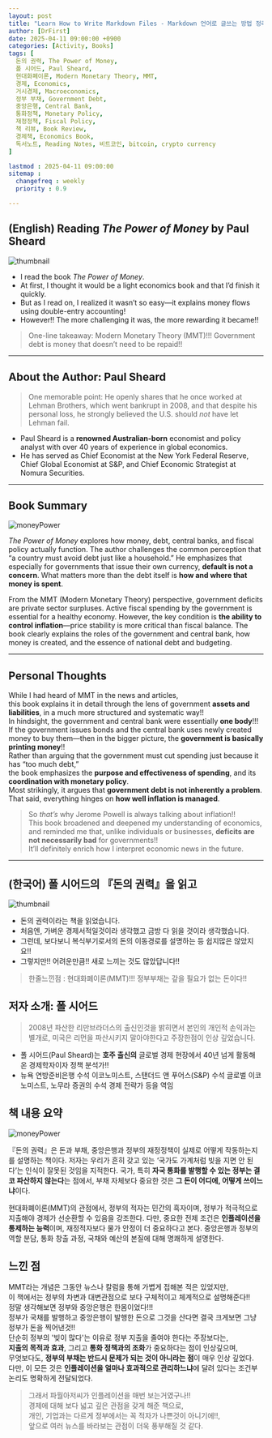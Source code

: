 ```yaml
---
layout: post
title: "Learn How to Write Markdown Files - Markdown 언어로 글쓰는 방법 정리!!"
author: [DrFirst]
date: 2025-04-11 09:00:00 +0900
categories: [Activity, Books]
tags: [
  돈의 권력, The Power of Money,
  폴 시어드, Paul Sheard,
  현대화폐이론, Modern Monetary Theory, MMT,
  경제, Economics,
  거시경제, Macroeconomics,
  정부 부채, Government Debt,
  중앙은행, Central Bank,
  통화정책, Monetary Policy,
  재정정책, Fiscal Policy,
  책 리뷰, Book Review,
  경제책, Economics Book,
  독서노트, Reading Notes, 비트코인, bitcoin, crypto currency
]

lastmod : 2025-04-11 09:00:00
sitemap :
  changefreq : weekly
  priority : 0.9

---
```


## (English) Reading *The Power of Money* by Paul Sheard

![thumbnail](https://github.com/user-attachments/assets/849dc97d-4b1a-4345-80f8-683e63ebf970)

- I read the book *The Power of Money*.  
- At first, I thought it would be a light economics book and that I’d finish it quickly.  
- But as I read on, I realized it wasn’t so easy—it explains money flows using double-entry accounting!  
- However!! The more challenging it was, the more rewarding it became!!

> One-line takeaway: Modern Monetary Theory (MMT)!!! Government debt is money that doesn’t need to be repaid!!

---

## About the Author: Paul Sheard

> One memorable point: He openly shares that he once worked at Lehman Brothers, which went bankrupt in 2008, and that despite his personal loss, he strongly believed the U.S. should *not* have let Lehman fail.

- Paul Sheard is a **renowned Australian-born** economist and policy analyst with over 40 years of experience in global economics.  
- He has served as Chief Economist at the New York Federal Reserve, Chief Global Economist at S&P, and Chief Economic Strategist at Nomura Securities.

---

## Book Summary

![moneyPower](https://github.com/user-attachments/assets/4cc33940-7d84-4c50-9e96-35c442216485)

*The Power of Money* explores how money, debt, central banks, and fiscal policy actually function. The author challenges the common perception that “a country must avoid debt just like a household.” He emphasizes that especially for governments that issue their own currency, **default is not a concern**. What matters more than the debt itself is **how and where that money is spent**.

From the MMT (Modern Monetary Theory) perspective, government deficits are private sector surpluses. Active fiscal spending by the government is essential for a healthy economy. However, the key condition is **the ability to control inflation**—price stability is more critical than fiscal balance. The book clearly explains the roles of the government and central bank, how money is created, and the essence of national debt and budgeting.

---

## Personal Thoughts

While I had heard of MMT in the news and articles,  
this book explains it in detail through the lens of government **assets and liabilities**, in a much more structured and systematic way!!  
In hindsight, the government and central bank were essentially **one body**!!!  
If the government issues bonds and the central bank uses newly created money to buy them—then in the bigger picture, the **government is basically printing money**!!  
Rather than arguing that the government must cut spending just because it has “too much debt,”  
the book emphasizes the **purpose and effectiveness of spending**, and its **coordination with monetary policy**.  
Most strikingly, it argues that **government debt is not inherently a problem**.  
That said, everything hinges on **how well inflation is managed**.  
> So *that’s* why Jerome Powell is always talking about inflation!!  
This book broadened and deepened my understanding of economics,  
and reminded me that, unlike individuals or businesses, **deficits are not necessarily bad** for governments!!  
It’ll definitely enrich how I interpret economic news in the future.


---


## (한국어) 폴 시어드의 『돈의 권력』을 읽고 


![thumbnail](https://github.com/user-attachments/assets/849dc97d-4b1a-4345-80f8-683e63ebf970)

- 돈의 권력이라는 책을 읽었습니다. 
- 처음엔, 가벼운 경제서적일것이라 생각했고 금방 다 읽을 것이라 생각했습니다.
- 그런데, 보다보니 복식부기로서의 돈의 이동경로를 설명하는 등 쉽지많은 않았지요!!
- 그렇지만!! 어려운만큼!! 새로 느끼는 것도 많았답니다!!

> 한줄느낀점 : 현대화폐이론(MMT)!!! 정부부채는 갚을 필요가 없는 돈이다!!


## 저자 소개: 폴 시어드

> 2008년 파산한 리만브라더스의 출신인것을 밝히면서 본인의 개인적 손익과는 별개로, 미국은 리먼을 파산시키지 말아야한다고 주장한점이 인상 깊었습니다.  

- 폴 시어드(Paul Sheard)는 **호주 출신의** 글로벌 경제 현장에서 40년 넘게 활동해 온 경제학자이자 정책 분석가!!  
- 뉴욕 연방준비은행 수석 이코노미스트, 스탠더드 앤 푸어스(S&P) 수석 글로벌 이코노미스트, 노무라 증권의 수석 경제 전략가 등을 역임  

## 책 내용 요약

![moneyPower](https://github.com/user-attachments/assets/4cc33940-7d84-4c50-9e96-35c442216485)

『돈의 권력』은 돈과 부채, 중앙은행과 정부의 재정정책이 실제로 어떻게 작동하는지를 설명하는 책이다. 저자는 우리가 흔히 갖고 있는 ‘국가도 가계처럼 빚을 지면 안 된다’는 인식이 잘못된 것임을 지적한다. 국가, 특히 **자국 통화를 발행할 수 있는 정부는 결코 파산하지 않는다**는 점에서, 부채 자체보다 중요한 것은 **그 돈이 어디에, 어떻게 쓰이느냐**이다.

현대화폐이론(MMT)의 관점에서, 정부의 적자는 민간의 흑자이며, 정부가 적극적으로 지출해야 경제가 선순환할 수 있음을 강조한다. 다만, 중요한 전제 조건은 **인플레이션을 통제하는 능력**이며, 재정적자보다 물가 안정이 더 중요하다고 본다. 중앙은행과 정부의 역할 분담, 통화 창출 과정, 국채와 예산의 본질에 대해 명쾌하게 설명한다.

## 느낀 점

MMT라는 개념은 그동안 뉴스나 칼럼을 통해 가볍게 접해본 적은 있었지만,  
이 책에서는 정부의 차변과 대변관점으로 보다 구체적이고 체계적으로 설명해준다!!  
정말 생각해보면 정부와 중앙은행은 한몸이었다!!!  
정부가 국채를 발행하고 중앙은행이 발행한 돈으로 그것을 산다면 결국 크게보면 그냥 정부가 돈을 찍어낸것!!  
단순히 정부의 '빚이 많다'는 이유로 정부 지출을 줄여야 한다는 주장보다는,  
**지출의 목적과 효과**, 그리고 **통화 정책과의 조화**가 중요하다는 점이 인상깊으며,  
무엇보다도, **정부의 부채는 반드시 문제가 되는 것이 아니라는 점**이 매우 인상 깊었다.  
다만, 이 모든 것은 **인플레이션을 얼마나 효과적으로 관리하느냐**에 달려 있다는 조건부 논리도 명확하게 전달되었다. 
> 그래서 파월아저씨가 인플레이션을 매번 보는거였구나!!  
경제에 대해 보다 넓고 깊은 관점을 갖게 해준 책으로,  
개인, 기업과는 다르게 정부에서는 꼭 적자가 나쁜것이 아니기에!!,   
앞으로 여러 뉴스를 바라보는 관점이 더욱 풍부해질 것 같다.
